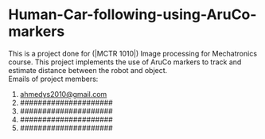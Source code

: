 # Human-Car-following-using-AruCo-markers
This is a project done for (|MCTR 1010|) Image processing for Mechatronics course. This project implements the use of AruCo markers to track and estimate distance between the robot and object.  
Emails of project members:  
1) ahmedys2010@gmail.com
2) #####################
3) #####################
4) #####################
5) #####################



